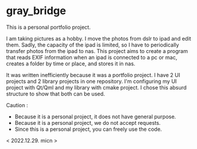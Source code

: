 # gray_bridge

This is a personal portfolio project.

I am taking pictures as a hobby. I move the photos from dslr to ipad and edit them. Sadly, the capacity of the ipad is limited, so I have to periodically transfer photos from the ipad to nas. This project aims to create a program that reads EXIF information when an ipad is connected to a pc or mac, creates a folder by time or place, and stores it in nas.

It was written inefficiently because it was a portfolio project.
I have 2 UI projects and 2 library projects in one repository. I'm configuring my UI project with Qt/Qml and my library with cmake project. I chose this absurd structure to show that both can be used.

Caution :
- Because it is a personal project, it does not have general purpose.
- Because it is a personal project, we do not accept requests.
- Since this is a personal project, you can freely use the code.

< 2022.12.29. micn > 
